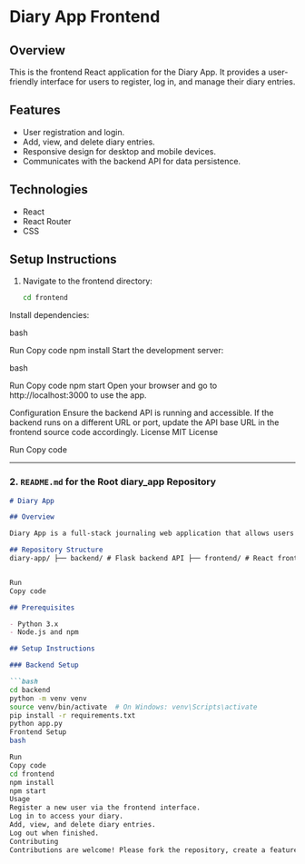 # Diary App Frontend

## Overview

This is the frontend React application for the Diary App. It provides a user-friendly interface for users to register, log in, and manage their diary entries.

## Features

- User registration and login.
- Add, view, and delete diary entries.
- Responsive design for desktop and mobile devices.
- Communicates with the backend API for data persistence.

## Technologies

- React
- React Router
- CSS

## Setup Instructions

1. Navigate to the frontend directory:

   ```bash
   cd frontend
Install dependencies:

bash

Run
Copy code
npm install
Start the development server:

bash

Run
Copy code
npm start
Open your browser and go to http://localhost:3000 to use the app.

Configuration
Ensure the backend API is running and accessible.
If the backend runs on a different URL or port, update the API base URL in the frontend source code accordingly.
License
MIT License


Run
Copy code

---

### 2. `README.md` for the **Root diary_app Repository**

```markdown
# Diary App

## Overview

Diary App is a full-stack journaling web application that allows users to securely create, view, and manage personal diary entries. The frontend is built with React, and the backend is powered by Flask.

## Repository Structure
diary-app/ ├── backend/ # Flask backend API ├── frontend/ # React frontend application ├── .gitignore └── README.md # This file


Run
Copy code

## Prerequisites

- Python 3.x
- Node.js and npm

## Setup Instructions

### Backend Setup

```bash
cd backend
python -m venv venv
source venv/bin/activate  # On Windows: venv\Scripts\activate
pip install -r requirements.txt
python app.py
Frontend Setup
bash

Run
Copy code
cd frontend
npm install
npm start
Usage
Register a new user via the frontend interface.
Log in to access your diary.
Add, view, and delete diary entries.
Log out when finished.
Contributing
Contributions are welcome! Please fork the repository, create a feature branch, and submit a pull request.
